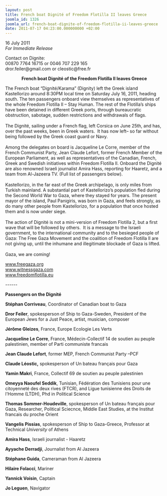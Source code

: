 ```yaml
---
layout: post
title: French boat Dignité of Freedom Flotilla II leaves Greece
joomla_id: 1326
joomla_url: french-boat-dignite-of-freedom-flotilla-ii-leaves-greece
date: 2011-07-17 04:23:00.000000000 +02:00
---
```

<p>16 July 2011<br /> <em>For Immediate Release</em></p>
<p>Contact on Dignite: <br />00870 7764 16715 or 0046 707 229 165 <br />dror.feiler@gmail.com or cleostic@free.fr</p>
<p align="center"><strong>French boat Dignité of the Freedom Flotilla II leaves Greece</strong></p>
<p>The French boat “Dignité/Karama” (Dignity) left the Greek island Kastellorizo around 8:30PM local time on Saturday July 16, 2011, heading south. The ten passengers onboard view themselves as representatives of the whole Freedom Flotilla II – Stay Human. The rest of the Flotilla’s ships have been detained in different Greek ports, through bureaucratic obstruction, sabotage, sudden restrictions and withdrawals of flags.<br /> <br /> The Dignité, sailing under a French flag, left Corsica on June 25th, and has, over the past weeks, been in Greek waters.  It has now left– so far without being followed by the Greek coast guard or Navy.<br /> <br /> Among the delegates on board is Jacqueline Le Corre, member of the French Communist Party, Jean Claude Lefort, former French Member of the European Parliament, as well as representatives of the Canadian, French, Greek and Swedish initiatives within Freedom Flotilla II. Onboard the Dignité are also renowned Israeli journalist Amira Hass, reporting for Haaretz, and a team from Al-Jazeera TV. (Full list of passengers below).<br /> <br /> Kastellorizo, in the far east of the Greek archipelago, is only miles from Turkish mainland. A substantial part of Kastellorizo’s population fled during the Second World War to Gaza, where they stayed for years. The present mayor of the island, Paul Panigiris, was born in Gaza, and feels strongly, as do many other people from Kastellorizo, for a population that once hosted them and is now under siege.<br /> <br /> The action of Dignité is not a mini-version of Freedom Flotilla 2, but a first wave that will be followed by others.  It is a message to the Israeli government, to the international community and to the besieged people of Gaza: The Free Gaza Movement and the coalition of Freedom Flotilla II are not giving up, until the inhumane and illegitimate blockade of Gaza is lifted.<br /> <br /> Gaza, we are coming!</p>
<p><a href="undefined/">www.freegaza.org<br /></a><a href="http://www.witnessgaza.com">www.witnessgaza.com<br /></a><a href="http://www.freedomflotilla.eu">www.freedomflotilla.eu</a></p>
<p>------</p>
<p><strong>Passengers on the Dignité</strong></p>
<p><strong>Stéphan Corriveau</strong>, Coordinator of Canadian boat to Gaza</p>
<p><strong>Dror Feiler</strong>, spokesperson of Ship to Gaza-Sweden, President of the European Jews for a Just Peace, artist, musician, composer</p>
<p><strong>Jérôme Gleizes</strong>, France, Europe Ecologie Les Verts</p>
<p><strong>Jacqueline Le Corre</strong>, France, Médecin-Collectif 14 de soutien au peuple palestinien, member of Parti communiste francais</p>
<p><strong>Jean Claude Lefort</strong>, former MEP, French Communist Party –PCF</p>
<p><strong>Claude Léostic,</strong> spokesperson of Un bateau français pour Gaza</p>
<p><strong>Yamin Makri</strong>, France, Collectif 69 de soutien au peuple palestinien</p>
<p><strong>Omeyya Naoufel Seddik</strong>, Tunisian, Fédération des Tunisiens pour une citoyenneté des deux rives (FTCR), and Ligue tunisienne des Droits de l'Homme (LTDH), Phd in Political Science</p>
<p><strong>Thomas Sommer-Houdeville</strong>, spokesperson of Un bateau français pour Gaza, Researcher, Political Sciecnce, Middle East Studies, at the Institut francais du proche Orient</p>
<p><strong>Vangelis Pissias</strong>, spokesperson of Ship to Gaza-Greece, Professor at Technical <em>University</em> of Athens</p>
<p><strong>Amira Hass</strong>, Israeli journalist - Haaretz</p>
<p><strong>Ayyache Derradji</strong>, Journalist from Al Jazeera</p>
<p><strong>Stéphane Guida</strong>, Cameraman from Al Jazeera</p>
<p><strong>Hilaire Folacci</strong>, Mariner</p>
<p><strong>Yannick Voisin</strong>, Captain</p>
<p><strong>Jo Leguen</strong>, Navigator</p>
<p> </p>
<p> </p>
